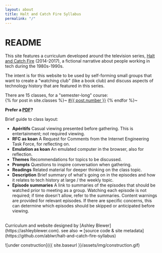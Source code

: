 ```yaml
---
layout: about
title: Halt and Catch Fire Syllabus
permalink: "/"
---
```




# README

This site features a curriculum developed around the television series, [Halt and Catch Fire](https://www.google.com/search?channel=fs&client=ubuntu&q=halt+and+catch+fire) (2014-2017), a fictional narrative about people working in tech during the 1980s-1990s.  

The intent is for this website to be used by self-forming small groups that want to create a "watching club" (like a book club) and discuss aspects of technology history that are featured in this series.

There are 15 classes, for a "semester-long" course:  
{% for post in site.classes %}~ <a href="{{ site.baseurl }}{{ post.url }}">#{{ post.number }}</a> {% endfor %}~

**Prefer a [PDF](HaltAndCatchFireSyllabus.pdf)?**

Brief guide to class layout:
- **Apéritifs** Casual viewing presented before gathering. This is entertainment; not required viewing.
- **RFC as koan** A Request for Comments from the Internet Engineering Task Force, for reflecting on.
- **Emulation as koan** An emulated computer in the browser, also for reflection.
- **Themes** Recommendations for topics to be discussed.
- **Prompts** Questions to inspire conversation when gathering.
- **Readings** Related material for deeper thinking on the class topic.
- **Description** Brief summary of what's going on in the episodes and how it relates to tech history at large / the weekly topic.
- **Episode summaries** A link to summaries of the episodes that should be watched prior to meeting as a group. Watching each episode is not required; if time doesn't allow, refer to the summaries. Content warnings are provided for relevant episodes. If there are specific concerns, this can determine which episodes should be skipped or anticipated before viewing. 
  
<br/>
Curriculum and website designed by [Ashley Blewer](https://ashleyblewer.com).  
see also &#8608; [source code & site metadata](https://github.com/ablwr/halt-and-catch-fire-syllabus) 

![under construction]({{ site.baseurl }}/assets/img/construction.gif)

